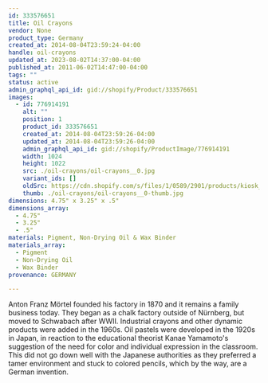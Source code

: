 ```yaml
---
id: 333576651
title: Oil Crayons
vendor: None
product_type: Germany
created_at: 2014-08-04T23:59:24-04:00
handle: oil-crayons
updated_at: 2023-08-02T14:37:00-04:00
published_at: 2011-06-02T14:47:00-04:00
tags: ""
status: active
admin_graphql_api_id: gid://shopify/Product/333576651
images:
  - id: 776914191
    alt: ""
    position: 1
    product_id: 333576651
    created_at: 2014-08-04T23:59:26-04:00
    updated_at: 2014-08-04T23:59:26-04:00
    admin_graphql_api_id: gid://shopify/ProductImage/776914191
    width: 1024
    height: 1022
    src: ./oil-crayons/oil-crayons__0.jpg
    variant_ids: []
    oldSrc: https://cdn.shopify.com/s/files/1/0589/2901/products/kiosk_oilpastels.tif.jpeg?v=1407211166
    thumb: ./oil-crayons/oil-crayons__0-thumb.jpg
dimensions: 4.75" x 3.25" x .5"
dimensions_array:
  - 4.75"
  - 3.25"
  - .5"
materials: Pigment, Non-Drying Oil & Wax Binder
materials_array:
  - Pigment
  - Non-Drying Oil
  - Wax Binder
provenance: GERMANY

---
```


Anton Franz Mörtel founded his factory in 1870 and it remains a family business today. They began as a chalk factory outside of Nürnberg, but moved to Schwabach after WWII. Industrial crayons and other dynamic products were added in the 1960s. Oil pastels were developed in the 1920s in Japan, in reaction to the educational theorist Kanae Yamamoto's suggestion of the need for color and individual expression in the classroom. This did not go down well with the Japanese authorities as they preferred a tamer environment and stuck to colored pencils, which by the way, are a German invention.